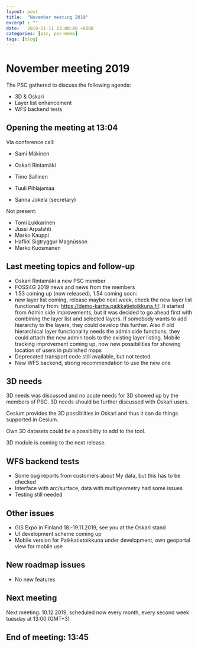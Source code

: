 ```yaml
---
layout: post
title:  "November meeting 2019"
excerpt : ""
date:   2019-11-11 13:00:00 +0300
categories: [psc, psc-memo]
tags: [blog]
---
```


# November meeting 2019

The PSC gathered to discuss the following agenda:

- 3D & Oskari
- Layer list enhancement
- WFS backend tests

## Opening the meeting at 13:04

Via conference call:

- Sami Mäkinen
- Oskari Rintamäki
- Timo Sallinen
- Tuuli Pihlajamaa

- Sanna Jokela (secretary)

Not present:

- Tomi Lukkarinen
- Jussi Arpalahti
- Marko Kauppi
- Hafliði Sigtryggur Magnússon
- Marko Kuosmanen

## Last meeting topics and follow-up

- Oskari Rintamäki a new PSC member
- FOSS4G 2019 news and news from the members
- 1.53 coming up (now released), 1.54 coming soon:
- new layer list coming, release maybe next week, check the new layer list functionality from: https://demo-kartta.paikkatietoikkuna.fi/. It started from Admin side improvements, but it was decided to go ahead first with combining the layer list and selected layers. If somebody wants to add hierarchy to the layers, they could develop this further. Also if old hierarchical layer functionality needs the admin side functions, they could attach the new admin tools to the existing layer listing. 
Mobile tracking improvement coming up, now new possibilities for showing location of users in published maps
- Deprecated transport code still available, but not tested
- New WFS backend, strong recommendation to use the new one

## 3D needs

3D needs was discussed and no acute needs for 3D showed up by the members of PSC. 3D needs should be further discussed with Oskari users.

Cesium provides the 3D possiblities in Oskari and thus it can do things supported in Cesium. 

Own 3D datasets could be a possibility to add to the tool. 

3D module is coming to the next release. 

## WFS backend tests

- Some bug reports from customers about My data, but this has to be checked
- Interface with arc/surface, data with multigeometry had some issues
- Testing still needed

## Other issues

- GIS Expo in Finland 18.-19.11.2019, see you at the Oskari stand
- UI development scheme coming up
- Mobile version for Paikkatietoikkuna under development, own geoportal view for mobile use

## New roadmap issues

- No new features

## Next meeting

Next meeting: 10.12.2019, scheduled now every month, every second week tuesday at 13:00 (GMT+3)

## End of meeting: 13:45
